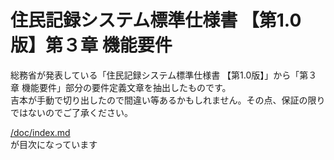 # 住民記録システム標準仕様書 【第1.0版】第３章 機能要件  
総務省が発表している「住民記録システム標準仕様書 【第1.0版】」から「第３章 機能要件」部分の要件定義文章を抽出したものです。  
吉本が手動で切り出したので間違い等あるかもしれません。その点、保証の限りではないのでご了承ください。  
  
[/doc/index.md](https://github.com/AkihiraYOSHIMOTO/jyuki-stnd/blob/master/doc/index.md)  
が目次になっています  

